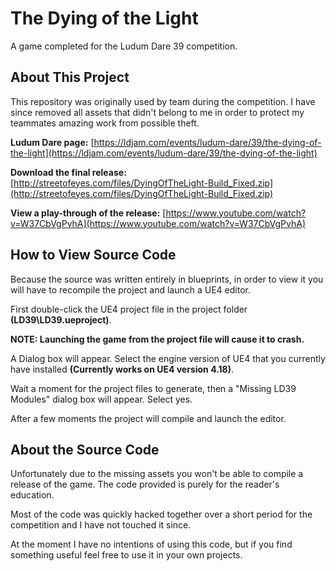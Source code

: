 # The Dying of the Light

A game completed for the Ludum Dare 39 competition.

## About This Project

This repository was originally used by team during the competition. I have since removed all assets that didn't belong to me in order to protect my teammates amazing work from possible theft.

__Ludum Dare page:__ [https://ldjam.com/events/ludum-dare/39/the-dying-of-the-light](https://ldjam.com/events/ludum-dare/39/the-dying-of-the-light)

__Download the final release:__ [http://streetofeyes.com/files/DyingOfTheLight-Build_Fixed.zip](http://streetofeyes.com/files/DyingOfTheLight-Build_Fixed.zip)

__View a play-through of the release:__ [https://www.youtube.com/watch?v=W37CbVgPvhA](https://www.youtube.com/watch?v=W37CbVgPvhA)

## How to View Source Code

Because the source was written entirely in blueprints, in order to view it you will have to recompile the project and launch a UE4 editor.

First double-click the UE4 project file in the project folder __(LD39\LD39.ueproject)__.

__NOTE: Launching the game from the project file will cause it to crash.__

A Dialog box will appear. Select the engine version of UE4 that you currently have installed __(Currently works on UE4 version 4.18)__.

Wait a moment for the project files to generate, then a "Missing LD39 Modules" dialog box will appear. Select yes.

After a few moments the project will compile and launch the editor.

## About the Source Code

Unfortunately due to the missing assets you won't be able to compile a release of the game. The code provided is purely for the reader's education.

Most of the code was quickly hacked together over a short period for the competition and I have not touched it since.

At the moment I have no intentions of using this code, but if you find something useful feel free to use it in your own projects.